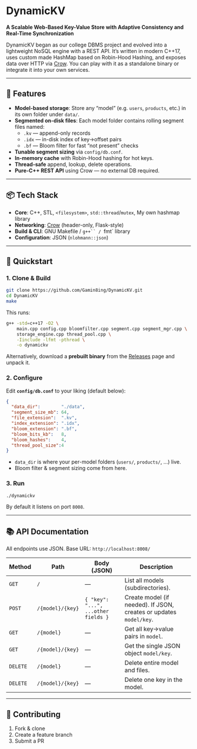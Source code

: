 # DynamicKV

**A Scalable Web-Based Key-Value Store with Adaptive Consistency and Real-Time Synchronization**

DynamicKV began as our college DBMS project and evolved into a lightweight NoSQL engine with a REST API. It’s written in modern C++17, uses custom made HashMap based on Robin-Hood Hashing, and exposes data over HTTP via [Crow](https://crowcpp.org/). You can play with it as a standalone binary or integrate it into your own services.

---

## 🚀 Features

- **Model-based storage**: Store any “model” (e.g. `users`, `products`, etc.) in its own folder under `data/`.  
- **Segmented on-disk files**: Each model folder contains rolling segment files named:
  - `.kv` — append-only records  
  - `.idx` — in-disk index of key→offset pairs  
  - `.bf` — Bloom filter for fast “not present” checks  
- **Tunable segment sizing** via `config/db.conf`.  
- **In-memory cache** with Robin-Hood hashing for hot keys.  
- **Thread-safe** append, lookup, delete operations.  
- **Pure-C++ REST API** using Crow — no external DB required.  

---

## 📦 Tech Stack 

- **Core**: C++, STL, `<filesystem>`, `std::thread`/`mutex`, My own hashmap library  
- **Networking**: [Crow](https://crowcpp.org/) (header-only, Flask-style)  
- **Build & CLI**: GNU Makefile / `g++`` / `fmt` library  
- **Configuration**: JSON (`nlohmann::json`)  

---

## 🏁 Quickstart

### 1. Clone & Build

```bash
git clone https://github.com/Gamin8ing/DynamicKV.git
cd DynamicKV
make
````

This runs:

```bash
g++ -std=c++17 -O2 \
    main.cpp config.cpp bloomfilter.cpp segment.cpp segment_mgr.cpp \
    storage_engine.cpp thread_pool.cpp \
    -Iinclude -lfmt -pthread \
    -o dynamickv
```

Alternatively, download a **prebuilt binary** from the [Releases](https://github.com/Gamin8ing/DynamicKV/releases) page and unpack it.

### 2. Configure

Edit **`config/db.conf`** to your liking (default below):

```json
{
  "data_dir":        "./data",
  "segment_size_mb": 64,
  "file_extension":  ".kv",
  "index_extension": ".idx",
  "bloom_extension": ".bf",
  "bloom_bits_kb":   8,
  "bloom_hashes":    4,
  "thread_pool_size":4
}
```

* `data_dir` is where your per-model folders (`users/`, `products/`, …) live.
* Bloom filter & segment sizing come from here.

### 3. Run

```bash
./dynamickv
```

By default it listens on port `8008`.

---

## 📚 API Documentation

All endpoints use JSON. Base URL: `http://localhost:8008/`

| Method   | Path             | Body (JSON)                         | Description                                                        |
| -------- | ---------------- | ----------------------------------- | ------------------------------------------------------------------ |
| `GET`    | `/`              | —                                   | List all models (subdirectories).                                  |
| `POST`   | `/{model}/{key}` | `{ "key": "...", ...other fields }` | Create model (if needed). If JSON, creates or updates `model/key`. |
| `GET`    | `/{model}`       | —                                   | Get all key→value pairs in `model`.                                |
| `GET`    | `/{model}/{key}` | —                                   | Get the single JSON object `model/key`.                            |
| `DELETE` | `/{model}`       | —                                   | Delete entire model and files.                                     |
| `DELETE` | `/{model}/{key}` | —                                   | Delete one key in the model.                                       |

---

## 🤝 Contributing

1. Fork & clone
2. Create a feature branch
3. Submit a PR

